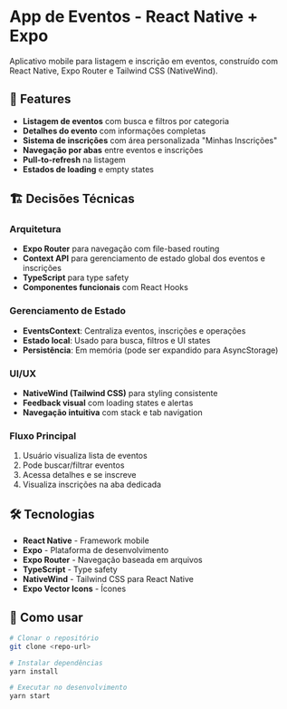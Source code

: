 # App de Eventos - React Native + Expo

Aplicativo mobile para listagem e inscrição em eventos, construído com React Native, Expo Router e Tailwind CSS (NativeWind).

## 🚀 Features

- **Listagem de eventos** com busca e filtros por categoria
- **Detalhes do evento** com informações completas
- **Sistema de inscrições** com área personalizada "Minhas Inscrições"
- **Navegação por abas** entre eventos e inscrições
- **Pull-to-refresh** na listagem
- **Estados de loading** e empty states

## 🏗️ Decisões Técnicas

### **Arquitetura**
- **Expo Router** para navegação com file-based routing
- **Context API** para gerenciamento de estado global dos eventos e inscrições
- **TypeScript** para type safety
- **Componentes funcionais** com React Hooks

### **Gerenciamento de Estado**
- **EventsContext**: Centraliza eventos, inscrições e operações
- **Estado local**: Usado para busca, filtros e UI states
- **Persistência**: Em memória (pode ser expandido para AsyncStorage)

### **UI/UX**
- **NativeWind (Tailwind CSS)** para styling consistente
- **Feedback visual** com loading states e alertas
- **Navegação intuitiva** com stack e tab navigation

### **Fluxo Principal**
1. Usuário visualiza lista de eventos
2. Pode buscar/filtrar eventos
3. Acessa detalhes e se inscreve
4. Visualiza inscrições na aba dedicada

## 🛠️ Tecnologias

- **React Native** - Framework mobile
- **Expo** - Plataforma de desenvolvimento
- **Expo Router** - Navegação baseada em arquivos
- **TypeScript** - Type safety
- **NativeWind** - Tailwind CSS para React Native
- **Expo Vector Icons** - Ícones

## 🚀 Como usar

```sh
# Clonar o repositório
git clone <repo-url>

# Instalar dependências
yarn install

# Executar no desenvolvimento
yarn start
```
